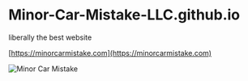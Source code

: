 # Minor-Car-Mistake-LLC.github.io

liberally the best website 

[https://minorcarmistake.com](https://minorcarmistake.com)

![Minor Car Mistake](https://minorcarmistake.com/minorcarmistake-128w.png)

